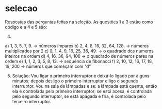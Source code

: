 # selecao
Respostas das perguntas feitas na seleção.
As questões 1 a 3 estão como código e a 4 e 5 são:

4. 
a) 1, 3, 5, 7, 9.   -> números ímpares
b) 2, 4, 8, 16, 32, 64, 128. -> números multiplicados por 2
c) 0, 1, 4, 9, 16, 25, 36, 49. -> o quadrado dos números inteiros na ordem
d) 4, 16, 36, 64, 100  -> o quadrado de números pares na ordem
e) 1, 1, 2, 3, 5, 8, 13. -> sequência de fibonacci
f) 2, 10, 12, 16, 17, 18, 19, 200 -> números que começam com "d"


5. Solução:
Vou ligar o primeiro interruptor e deixá-lo ligado por alguns minutos;
depois desligo o primeiro interruptor e ligo o segundo interruptor.
Vou na sala de lâmpadas e se:
a lâmpada está quente, então ela é controlada pelo primeiro interruptor; se está acesa, é controlada pelo segundo interruptor, se está apagada e fria, é controlada pelo terceiro interruptor.
